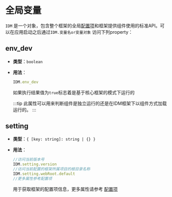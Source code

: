 # 全局变量

`IDM` 是一个对象，包含整个框架的全局[配置项](../setting/config.md)和框架提供组件使用的标准API。可以在应用启动之后通过`IDM.变量名or变量对象` 访问下列property：
## env_dev
- **类型**：`boolean`
- **用法**：

  ``` js
  IDM.env_dev
  ```

  如果执行结果值为`true`标志着是基于核心框架的模式下运行的

  :::tip
  此属性可以用来判断组件是独立运行的还是在IDM框架下以组件方式加载运行的。
  :::
## setting
- **类型**：`{ [key: string]: string | {} }`

- **用法**：

  ``` js
  //访问当前版本号
  IDM.setting.version
  //访问当前配置的框架所属项目的根目录名称
  IDM.setting.webRoot.default
  //更多属性参考配置项
  ```

  用于获取框架的配置项信息，更多属性请参考 [配置项](../setting/config.md)

